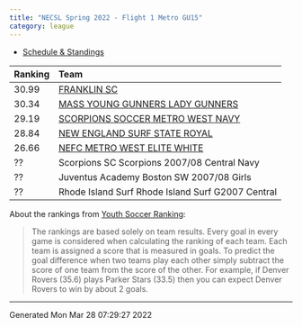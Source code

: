 ```yaml
---
title: "NECSL Spring 2022 - Flight 1 Metro GU15"
category: league
---
```


    
* [Schedule & Standings](https://system.gotsport.com/org_event/events/12159/schedules?team=479151)

| Ranking | Team                                                                                        |
|:--------|:--------------------------------------------------------------------------------------------|
| 30.99   | [FRANKLIN SC](https://youthsoccerrankings.us/team.html?teamId=3845361)                      |
| 30.34   | [MASS YOUNG GUNNERS LADY GUNNERS](https://youthsoccerrankings.us/team.html?teamId=3809934)  |
| 29.19   | [SCORPIONS SOCCER METRO WEST NAVY](https://youthsoccerrankings.us/team.html?teamId=2106483) |
| 28.84   | [NEW ENGLAND SURF STATE ROYAL](https://youthsoccerrankings.us/team.html?teamId=3608112)     |
| 26.66   | [NEFC METRO WEST ELITE WHITE](https://youthsoccerrankings.us/team.html?teamId=3799536)      |
| ??      | Scorpions SC Scorpions 2007/08 Central Navy                                                 |
| ??      | Juventus Academy Boston SW 2007/08 Girls                                                    |
| ??      | Rhode Island Surf Rhode Island Surf G2007 Central                                           |

About the rankings from [Youth Soccer Ranking](https://youthsoccerrankings.us):

>  The rankings are based solely on team results. Every goal in every game is considered when calculating the ranking of each team. Each team is assigned a score that is measured in goals. To predict the goal difference when two teams play each other simply subtract the score of one team from the score of the other. For example, if Denver Rovers (35.6) plays Parker Stars (33.5) then you can expect Denver Rovers to win by about 2 goals.


***
Generated Mon Mar 28 07:29:27 2022
